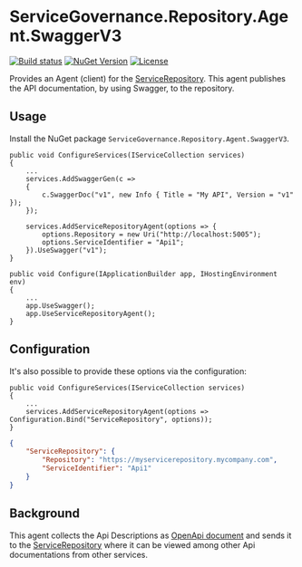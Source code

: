 # ServiceGovernance.Repository.Agent.SwaggerV3

[![Build status](https://ci.appveyor.com/api/projects/status/ugdtsyqr348ooasx/branch/master?svg=true)](https://ci.appveyor.com/project/twenzel/servicegovernance-repository-agent-swaggerv3/branch/master)
[![NuGet Version](http://img.shields.io/nuget/v/ServiceGovernance.Repository.Agent.SwaggerV3.svg?style=flat)](https://www.nuget.org/packages/ServiceGovernance.Repository.Agent.SwaggerV3/)
[![License](https://img.shields.io/badge/license-Apache-blue.svg)](LICENSE)

Provides an Agent (client) for the [ServiceRepository](https://github.com/ServiceGovernance/ServiceGovernance.Repository). This agent publishes the API documentation, by using Swagger, to the repository.

## Usage

Install the NuGet package `ServiceGovernance.Repository.Agent.SwaggerV3`.

```CSharp
public void ConfigureServices(IServiceCollection services)
{
    ...
    services.AddSwaggerGen(c =>
    {
        c.SwaggerDoc("v1", new Info { Title = "My API", Version = "v1" });
    });

    services.AddServiceRepositoryAgent(options => {
        options.Repository = new Uri("http://localhost:5005");
        options.ServiceIdentifier = "Api1";                
    }).UseSwagger("v1");
}

public void Configure(IApplicationBuilder app, IHostingEnvironment env)
{
    ...
    app.UseSwagger();    
    app.UseServiceRepositoryAgent();
}
```

## Configuration

It's also possible to provide these options via the configuration:

```CSharp
public void ConfigureServices(IServiceCollection services)
{
    ...
    services.AddServiceRepositoryAgent(options => Configuration.Bind("ServiceRepository", options));
}
```

```json
{
    "ServiceRepository": {
        "Repository": "https://myservicerepository.mycompany.com",
        "ServiceIdentifier": "Api1"
    }
}
```

## Background

This agent collects the Api Descriptions as [OpenApi document](https://github.com/Microsoft/OpenAPI.NET) and sends it to the [ServiceRepository](https://github.com/ServiceGovernance/ServiceGovernance.Repository) where it can be viewed among other Api documentations from other services.
